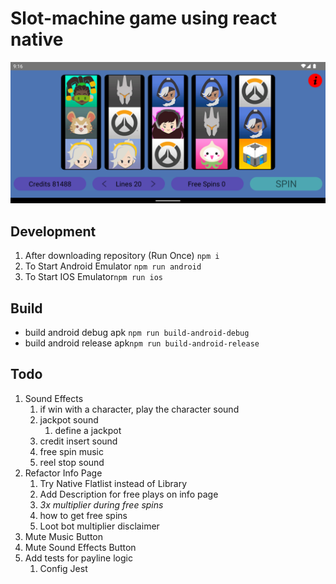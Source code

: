 # Slot-machine game using react native

![ScreenShot](https://github.com/SLYROOKO/Slot-Machine/blob/main/assets/ScreenShot.png?raw=true)

## Development

1. After downloading repository (Run Once) ```npm i```
2. To Start Android Emulator ```npm run android```
3. To Start IOS Emulator```npm run ios```

## Build

- build android debug apk ```npm run build-android-debug```
- build android release apk```npm run build-android-release```

## Todo

1. Sound Effects
   1. if win with a character, play the character sound
   2. jackpot sound
      1. define a jackpot
   3. credit insert sound
   4. free spin music
   5. reel stop sound
2. Refactor Info Page
   1. Try Native Flatlist instead of Library
   2. Add Description for free plays on info page
   3. *3x multiplier during free spins*
   4. how to get free spins
   5. Loot bot multiplier disclaimer
3. Mute Music Button
4. Mute Sound Effects Button
5. Add tests for payline logic
    1. Config Jest

